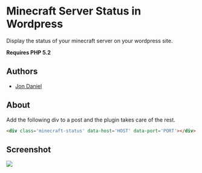 Minecraft Server Status in Wordpress
======================================

Display the status of your minecraft server on your wordpress site.

**Requires PHP 5.2**

Authors
-------

* [Jon Daniel](https://github.com/binarycleric)

About
------

Add the following div to a post and the plugin takes care of the rest. 

```html
<div class='minecraft-status' data-host='HOST' data-port='PORT'></div>
```

Screenshot
-------

![](http://i.imgur.com/VBekg.png)
